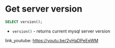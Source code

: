 # Get server version

```sql
SELECT version();
```

- `version()` - returns current mysql server version


link_youtube: https://youtu.be/2yHaDPeEeWM
